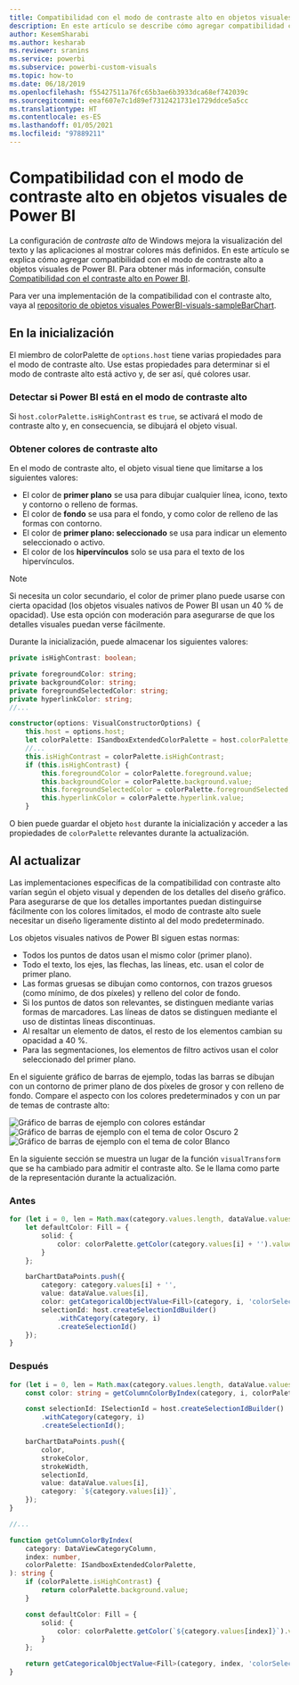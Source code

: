 ```yaml
---
title: Compatibilidad con el modo de contraste alto en objetos visuales de Power BI en análisis integrados de Power BI para obtener una mejor información de BI insertada
description: En este artículo se describe cómo agregar compatibilidad con el modo de contraste alto a objetos visuales de Power BI. Consiga mejores conclusiones insertadas de BI con los análisis insertados de Power BI.
author: KesemSharabi
ms.author: kesharab
ms.reviewer: sranins
ms.service: powerbi
ms.subservice: powerbi-custom-visuals
ms.topic: how-to
ms.date: 06/18/2019
ms.openlocfilehash: f55427511a76fc65b3ae6b3933dca68ef742039c
ms.sourcegitcommit: eeaf607e7c1d89ef7312421731e1729ddce5a5cc
ms.translationtype: HT
ms.contentlocale: es-ES
ms.lasthandoff: 01/05/2021
ms.locfileid: "97889211"
---
```

# <a name="high-contrast-mode-support-in-power-bi-visuals"></a>Compatibilidad con el modo de contraste alto en objetos visuales de Power BI

La configuración de *contraste alto* de Windows mejora la visualización del texto y las aplicaciones al mostrar colores más definidos. En este artículo se explica cómo agregar compatibilidad con el modo de contraste alto a objetos visuales de Power BI. Para obtener más información, consulte [Compatibilidad con el contraste alto en Power BI](https://powerbi.microsoft.com/blog/power-bi-desktop-june-2018-feature-summary/#highContrast).

Para ver una implementación de la compatibilidad con el contraste alto, vaya al [repositorio de objetos visuales PowerBI-visuals-sampleBarChart](https://github.com/Microsoft/PowerBI-visuals-sampleBarChart/commit/61011c82b66ca0d3321868f1d089c65101ca42e6).

## <a name="on-initialization"></a>En la inicialización

El miembro de colorPalette de `options.host` tiene varias propiedades para el modo de contraste alto. Use estas propiedades para determinar si el modo de contraste alto está activo y, de ser así, qué colores usar.

### <a name="detect-that-power-bi-is-in-high-contrast-mode"></a>Detectar si Power BI está en el modo de contraste alto

Si `host.colorPalette.isHighContrast` es `true`, se activará el modo de contraste alto y, en consecuencia, se dibujará el objeto visual.

### <a name="get-high-contrast-colors"></a>Obtener colores de contraste alto

En el modo de contraste alto, el objeto visual tiene que limitarse a los siguientes valores:

* El color de **primer plano** se usa para dibujar cualquier línea, icono, texto y contorno o relleno de formas.
* El color de **fondo** se usa para el fondo, y como color de relleno de las formas con contorno.
* El color de **primer plano: seleccionado** se usa para indicar un elemento seleccionado o activo.
* El color de los **hipervínculos** solo se usa para el texto de los hipervínculos.

> [!NOTE]
> Si necesita un color secundario, el color de primer plano puede usarse con cierta opacidad (los objetos visuales nativos de Power BI usan un 40 % de opacidad). Use esta opción con moderación para asegurarse de que los detalles visuales puedan verse fácilmente.

Durante la inicialización, puede almacenar los siguientes valores:

```typescript
private isHighContrast: boolean;

private foregroundColor: string;
private backgroundColor: string;
private foregroundSelectedColor: string;
private hyperlinkColor: string;
//...

constructor(options: VisualConstructorOptions) {
    this.host = options.host;
    let colorPalette: ISandboxExtendedColorPalette = host.colorPalette;
    //...
    this.isHighContrast = colorPalette.isHighContrast;
    if (this.isHighContrast) {
        this.foregroundColor = colorPalette.foreground.value;
        this.backgroundColor = colorPalette.background.value;
        this.foregroundSelectedColor = colorPalette.foregroundSelected.value;
        this.hyperlinkColor = colorPalette.hyperlink.value;
    }
```

O bien puede guardar el objeto `host` durante la inicialización y acceder a las propiedades de `colorPalette` relevantes durante la actualización.

## <a name="on-update"></a>Al actualizar

Las implementaciones específicas de la compatibilidad con contraste alto varían según el objeto visual y dependen de los detalles del diseño gráfico. Para asegurarse de que los detalles importantes puedan distinguirse fácilmente con los colores limitados, el modo de contraste alto suele necesitar un diseño ligeramente distinto al del modo predeterminado.

Los objetos visuales nativos de Power BI siguen estas normas:

* Todos los puntos de datos usan el mismo color (primer plano).
* Todo el texto, los ejes, las flechas, las líneas, etc. usan el color de primer plano.
* Las formas gruesas se dibujan como contornos, con trazos gruesos (como mínimo, de dos píxeles) y relleno del color de fondo.
* Si los puntos de datos son relevantes, se distinguen mediante varias formas de marcadores. Las líneas de datos se distinguen mediante el uso de distintas líneas discontinuas.
* Al resaltar un elemento de datos, el resto de los elementos cambian su opacidad a 40 %.
* Para las segmentaciones, los elementos de filtro activos usan el color seleccionado del primer plano.

En el siguiente gráfico de barras de ejemplo, todas las barras se dibujan con un contorno de primer plano de dos píxeles de grosor y con relleno de fondo. Compare el aspecto con los colores predeterminados y con un par de temas de contraste alto:

![Gráfico de barras de ejemplo con colores estándar](media/high-contrast-support/hc-samplebarchart-standard.png)
![Gráfico de barras de ejemplo con el tema de color *Oscuro 2*](media/high-contrast-support/hc-samplebarchart-dark2.png)
![Gráfico de barras de ejemplo con el tema de color *Blanco*](media/high-contrast-support/hc-samplebarchart-white.png)

En la siguiente sección se muestra un lugar de la función `visualTransform` que se ha cambiado para admitir el contraste alto. Se le llama como parte de la representación durante la actualización.

### <a name="before"></a>Antes

```typescript
for (let i = 0, len = Math.max(category.values.length, dataValue.values.length); i < len; i++) {
    let defaultColor: Fill = {
        solid: {
            color: colorPalette.getColor(category.values[i] + '').value
        }
    };

    barChartDataPoints.push({
        category: category.values[i] + '',
        value: dataValue.values[i],
        color: getCategoricalObjectValue<Fill>(category, i, 'colorSelector', 'fill', defaultColor).solid.color,
        selectionId: host.createSelectionIdBuilder()
            .withCategory(category, i)
            .createSelectionId()
    });
}
```

### <a name="after"></a>Después

```typescript
for (let i = 0, len = Math.max(category.values.length, dataValue.values.length); i < len; i++) {
    const color: string = getColumnColorByIndex(category, i, colorPalette);

    const selectionId: ISelectionId = host.createSelectionIdBuilder()
        .withCategory(category, i)
        .createSelectionId();

    barChartDataPoints.push({
        color,
        strokeColor,
        strokeWidth,
        selectionId,
        value: dataValue.values[i],
        category: `${category.values[i]}`,
    });
}

//...

function getColumnColorByIndex(
    category: DataViewCategoryColumn,
    index: number,
    colorPalette: ISandboxExtendedColorPalette,
): string {
    if (colorPalette.isHighContrast) {
        return colorPalette.background.value;
    }

    const defaultColor: Fill = {
        solid: {
            color: colorPalette.getColor(`${category.values[index]}`).value,
        }
    };

    return getCategoricalObjectValue<Fill>(category, index, 'colorSelector', 'fill', defaultColor).solid.color;
}
```
